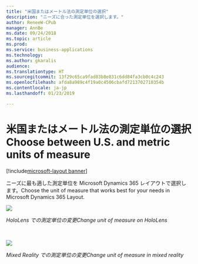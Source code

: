 ```yaml
---
title: "米国またはメートル法の測定単位の選択"
description: "ニーズに合った測定単位を選択します。"
author: ReneeW-CPub
manager: AnnBe
ms.date: 09/24/2018
ms.topic: article
ms.prod: 
ms.service: business-applications
ms.technology: 
ms.author: gkaralis
audience: 
ms.translationtype: HT
ms.sourcegitcommit: 13f29c65ca9fad83b8e831c6dd84fa3cb0c4c243
ms.openlocfilehash: afda8a989c4f19a0c4506cbafd7213702710354b
ms.contentlocale: ja-jp
ms.lasthandoff: 01/23/2019

---
```


# <a name="choose-between-us-and-metric-units-of-measure"></a><span data-ttu-id="c1df8-103">米国またはメートル法の測定単位の選択</span><span class="sxs-lookup"><span data-stu-id="c1df8-103">Choose between U.S. and metric units of measure</span></span>

[!include[microsoft-layout banner](../../includes/microsoft-layout.md)]

<span data-ttu-id="c1df8-104">ニーズに最も適した測定単位を Microsoft Dynamics 365 レイアウトで選択します。</span><span class="sxs-lookup"><span data-stu-id="c1df8-104">Choose the unit of measure that works best for your needs in Microsoft Dynamics 365 Layout.</span></span>

![](media/50c7394667e082054dbc3c01c5046fdb.jpg)

<span data-ttu-id="c1df8-105">*HoloLens での測定単位の変更*</span><span class="sxs-lookup"><span data-stu-id="c1df8-105">*Change unit of measure on HoloLens*</span></span>

<br>

![](media/d97b032ed0ea60438054b475510343ec.jpg)

<span data-ttu-id="c1df8-106">*Mixed Reality での測定単位の変更*</span><span class="sxs-lookup"><span data-stu-id="c1df8-106">*Change unit of measure in mixed reality*</span></span>

